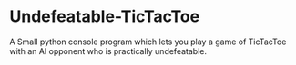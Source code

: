 # Undefeatable-TicTacToe
A Small python console program which lets you play a game of TicTacToe with an AI opponent who is practically undefeatable.
